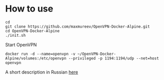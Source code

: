 # How to use

```
cd
git clone https://github.com/maxmureev/OpenVPN-Docker-Alpine.git
cd OpenVPN-Docker-Alpine
./init.sh
```

Start OpenVPN
```
docker run -d --name=openvpn -v ~/OpenVPN-Docker-Alpine/volumes:/etc/openvpn --privileged -p 1194:1194/udp --net=host openvpn
```

A short description in Russian [here](http://notessysadmin.com/openvpn-in-docker-container)
